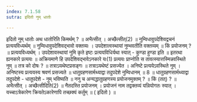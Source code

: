 ```yaml
---
index: 7.1.58
sutra: इदितो नुम् धातोः

---
```

इदितो नुम् धातोः अथ धातोरिति किमर्थम् ? ॥ अभैत्सीत् । अच्छैत्सीत्(2) ॥ नुम्विधावुपदेशिवद्वचनं प्रत्ययविध्यर्थम् ॥ नुम्विधावुपदेशिवद्भावो वक्तव्यः । उपदेशात्वस्थायां नुम्भवतीति वक्तव्यम् ॥ किं प्रयोजनम् ? ॥ प्रत्ययविध्यर्थम् । उपदेशावस्थायां नुमि कृते इष्टः प्रत्ययविधिर्यथा स्यात् - कुण्डा हुण्डा इति ॥ इतरथा ह्यनकारे प्रत्ययः ॥ अक्रियमाणे हि उपदेशिवद्भावेऽनकारे यः(1) प्रत्ययः प्राप्नोति स तावत्स्यात्तस्मिन्नवस्थिते नुम् ॥ तत्र को दोषः ? ॥ तत्राऽयथेष्टप्रसङ्गः ॥ तत्राऽयथेष्टं प्रसज्येत । अनिष्टे प्रत्ययेऽवस्थिते नुम् । अनिष्टस्य प्रत्ययस्य श्रवणं प्रसज्यते ॥ धातुग्रहणसार्मथ्याद्वा तदुपदेशे नुम्विधानम् ॥ 8 ॥ धातुग्रहणसार्मथ्याद्वा तदुपदेशे - धातूपदेशे - नुम् भविष्यति ॥ ननु च अन्यद्धातुग्रहणस्य प्रयोजनमुक्तम् ? ॥ किं (तत्) ? ॥ अभैत्सीत् । अच्छैत्सीदिति(2) ॥ नैतदस्ति प्रयोजनम् । प्रयोजनं नाम तद्वक्तव्यं यन्नियोगतः स्यात् । यच्चाऽत्रेकारेण क्रियतेऽकारेणापि तच्छक्यं कर्तुम् ॥ ( इदितो ) ॥